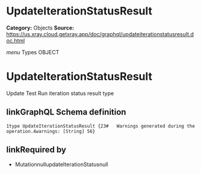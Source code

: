 # UpdateIterationStatusResult

**Category:** Objects
**Source:** https://us.xray.cloud.getxray.app/doc/graphql/updateiterationstatusresult.doc.html

*menu* Types OBJECT
 # UpdateIterationStatusResult
 Update Test Run iteration status result type

## linkGraphQL Schema definition
 `1type UpdateIterationStatusResult {23#   Warnings generated during the operation.4warnings: [String] 56}`
## linkRequired by
 - MutationnullupdateIterationStatusnull